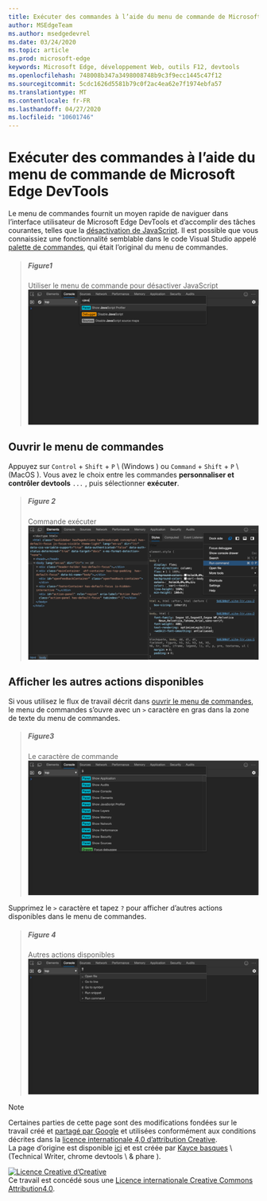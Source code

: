 ```yaml
---
title: Exécuter des commandes à l’aide du menu de commande de Microsoft Edge DevTools
author: MSEdgeTeam
ms.author: msedgedevrel
ms.date: 03/24/2020
ms.topic: article
ms.prod: microsoft-edge
keywords: Microsoft Edge, développement Web, outils F12, devtools
ms.openlocfilehash: 748008b347a3498008748b9c3f9ecc1445c47f12
ms.sourcegitcommit: 5cdc1626d5581b79c0f2ac4ea62e7f1974ebfa57
ms.translationtype: MT
ms.contentlocale: fr-FR
ms.lasthandoff: 04/27/2020
ms.locfileid: "10601746"
---
```

<!-- Copyright Kayce Basques 

   Licensed under the Apache License, Version 2.0 (the "License");
   you may not use this file except in compliance with the License.
   You may obtain a copy of the License at

       https://www.apache.org/licenses/LICENSE-2.0

   Unless required by applicable law or agreed to in writing, software
   distributed under the License is distributed on an "AS IS" BASIS,
   WITHOUT WARRANTIES OR CONDITIONS OF ANY KIND, either express or implied.
   See the License for the specific language governing permissions and
   limitations under the License.  -->  





# Exécuter des commandes à l’aide du menu de commande de Microsoft Edge DevTools   

  

Le menu de commandes fournit un moyen rapide de naviguer dans l’interface utilisateur de Microsoft Edge DevTools et d’accomplir des tâches courantes, telles que la [désactivation de JavaScript][JavascriptDisable].  Il est possible que vous connaissiez une fonctionnalité semblable dans le code Visual Studio appelé [palette de commandes][VisualStudioCodeUICommandPalette], qui était l’original du menu de commandes.  

> ##### Figure1  
> Utiliser le menu de commande pour désactiver JavaScript  
> ![Utiliser le menu de commande pour désactiver JavaScript][ImageDisableJS]  

## Ouvrir le menu de commandes   

Appuyez sur `Control` + `Shift` + `P` \ (Windows \) ou `Command` + `Shift` + `P` \ (MacOS \). Vous avez le choix entre les commandes **personnaliser et contrôler devtools** `...` , puis sélectionner **exécuter**.  

> ##### Figure 2  
> Commande exécuter  
> ![Commande exécuter][ImageRunCommand]  

## Afficher les autres actions disponibles   

Si vous utilisez le flux de travail décrit dans [ouvrir le menu de commandes](#open-the-command-menu), le menu de commandes s’ouvre avec un `>` caractère en gras dans la zone de texte du menu de commandes.  

> ##### Figure3  
> Le caractère de commande  
> ![Le caractère de commande][ImageCommandCharacter]  

Supprimez le `>` caractère et tapez `?` pour afficher d’autres actions disponibles dans le menu de commandes.  

> ##### Figure 4  
> Autres actions disponibles  
> ![Autres actions disponibles][ImageActions]  

 



<!-- image links -->  

[ImageDisableJS]: /microsoft-edge/devtools-guide-chromium/media/command-menu-run-command-java.msft.png "Figure 1: utilisation du menu de commandes pour désactiver JavaScript"  
[ImageRunCommand]: /microsoft-edge/devtools-guide-chromium/media/command-menu-options-run-command.msft.png "Figure 2: commande exécuter"  
[ImageCommandCharacter]: /microsoft-edge/devtools-guide-chromium/media/command-menu-run-command.msft.png "Figure 3: caractère de commande"  
[ImageActions]: /microsoft-edge/devtools-guide-chromium/media/command-menu-help.msft.png "Figure 4: autres actions disponibles"  

<!-- links -->  

[JavascriptDisable]: /microsoft-edge/devtools-guide-chromium/javascript/disable "Désactiver JavaScript avec Microsoft Edge DevTools"  

[VisualStudioCodeUICommandPalette]: https://code.visualstudio.com/docs/getstarted/userinterface#_command-palette "Palette de commandes-interface utilisateur de code Visual Studio"  

> [!NOTE]
> Certaines parties de cette page sont des modifications fondées sur le travail créé et [partagé par Google][GoogleSitePolicies] et utilisées conformément aux conditions décrites dans la [licence internationale 4,0 d’attribution Creative][CCA4IL].  
> La page d’origine est disponible [ici](https://developers.google.com/web/tools/chrome-devtools/command-menu/index) et est créée par [Kayce basques][KayceBasques] \ (Technical Writer, chrome devtools \ & phare \).  

[![Licence Creative d’Creative][CCby4Image]][CCA4IL]  
Ce travail est concédé sous une [Licence internationale Creative Commons Attribution4.0][CCA4IL].  

[CCA4IL]: https://creativecommons.org/licenses/by/4.0  
[CCby4Image]: https://i.creativecommons.org/l/by/4.0/88x31.png  
[GoogleSitePolicies]: https://developers.google.com/terms/site-policies  
[KayceBasques]: https://developers.google.com/web/resources/contributors/kaycebasques  
